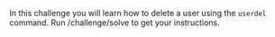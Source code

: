 In this challenge you will learn how to delete a user using the `userdel` command. Run /challenge/solve to get your instructions.
